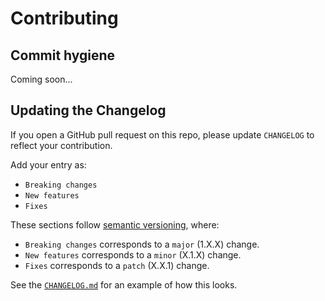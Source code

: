 # Contributing

## Commit hygiene

Coming soon...

## Updating the Changelog

If you open a GitHub pull request on this repo, please update `CHANGELOG` to reflect your contribution.

Add your entry as:
- `Breaking changes`
- `New features`
- `Fixes`

These sections follow [semantic versioning](https://semver.org/spec/v2.0.0.html), where:

- `Breaking changes` corresponds to a `major` (1.X.X) change.
- `New features` corresponds to a `minor` (X.1.X) change.
- `Fixes` corresponds to a `patch` (X.X.1) change.

See the [`CHANGELOG.md`](./CHANGELOG.md) for an example of how this looks.
